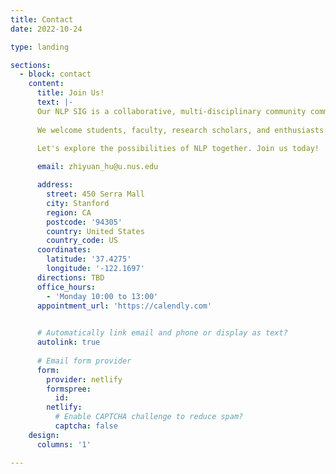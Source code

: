 ```yaml
---
title: Contact
date: 2022-10-24

type: landing

sections:
  - block: contact
    content:
      title: Join Us!
      text: |-
      Our NLP SIG is a collaborative, multi-disciplinary community committed to exploring and advancing the field of NLP. We engage in myriad activities such as hosting vibrant discussions, organizing informative seminars, and driving innovative research projects.
      
      We welcome students, faculty, research scholars, and enthusiasts from various fields - computer science, data science, healthcare, and beyond. Whether you're a seasoned professional or an eager novice, the NLP SIG offers an incredibly supportive and stimulating environment for learning, innovation, and collaboration.

      Let's explore the possibilities of NLP together. Join us today!
        
      email: zhiyuan_hu@u.nus.edu

      address:
        street: 450 Serra Mall
        city: Stanford
        region: CA
        postcode: '94305'
        country: United States
        country_code: US
      coordinates:
        latitude: '37.4275'
        longitude: '-122.1697'
      directions: TBD
      office_hours:
        - 'Monday 10:00 to 13:00'
      appointment_url: 'https://calendly.com'

    
      # Automatically link email and phone or display as text?
      autolink: true
    
      # Email form provider
      form:
        provider: netlify
        formspree:
          id:
        netlify:
          # Enable CAPTCHA challenge to reduce spam?
          captcha: false
    design:
      columns: '1'

---
```

